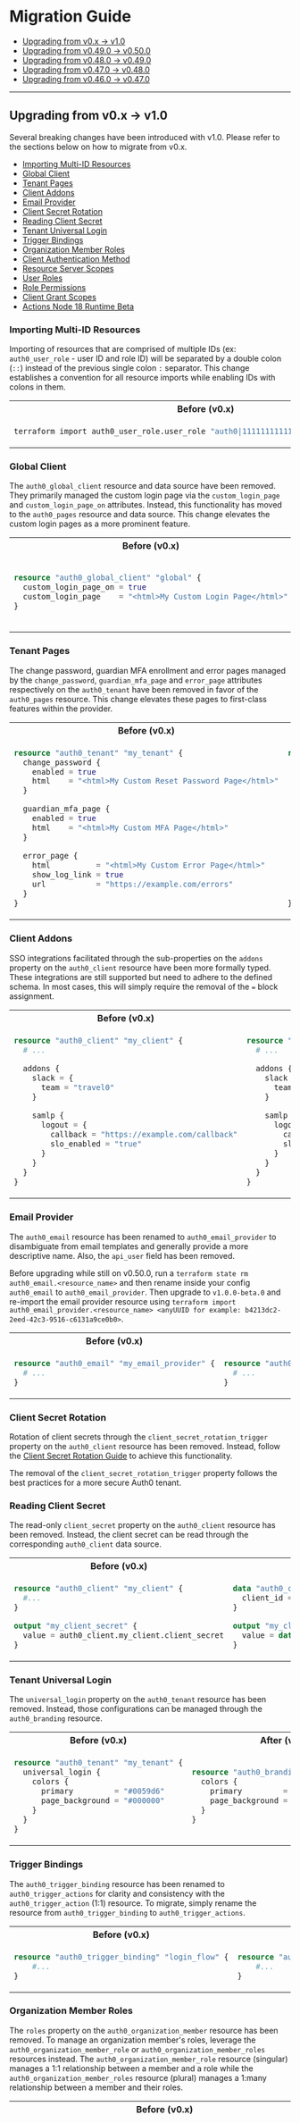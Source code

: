 # Migration Guide

- [Upgrading from v0.x → v1.0](#upgrading-from-v0x--v10)
- [Upgrading from v0.49.0 → v0.50.0](#upgrading-from-v0490--v0500)
- [Upgrading from v0.48.0 → v0.49.0](#upgrading-from-v0480--v0490)
- [Upgrading from v0.47.0 → v0.48.0](#upgrading-from-v0470--v0480)
- [Upgrading from v0.46.0 → v0.47.0](#upgrading-from-v0460--v0470)

---

## Upgrading from v0.x → v1.0

Several breaking changes have been introduced with v1.0. Please refer to the sections below on how to migrate from v0.x.

- [Importing Multi-ID Resources](#importing-multi-id-resources)
- [Global Client](#global-client)
- [Tenant Pages](#tenant-pages)
- [Client Addons](#client-addons)
- [Email Provider](#email-provider)
- [Client Secret Rotation](#client-secret-rotation)
- [Reading Client Secret](#reading-client-secret)
- [Tenant Universal Login](#tenant-universal-login)
- [Trigger Bindings](#trigger-bindings)
- [Organization Member Roles](#organization-member-roles)
- [Client Authentication Method](#client-authentication-method)
- [Resource Server Scopes](#resource-server-scopes)
- [User Roles](#user-roles)
- [Role Permissions](#role-permissions)
- [Client Grant Scopes](#client-grant-scopes)
- [Actions Node 18 Runtime Beta](#actions-node-18-runtime-beta)

### Importing Multi-ID Resources

Importing of resources that are comprised of multiple IDs (ex: `auth0_user_role` - user ID and role ID) will be
separated by a double colon (`::`) instead of the previous single colon `:` separator. This change establishes a
convention for all resource imports while enabling IDs with colons in them.

<table>
<tr>
<th>Before (v0.x)</th>
<th>After (v1.0)</th>
</tr>
<tr>
<td>

```sh
terraform import auth0_user_role.user_role "auth0|111111111111111111111111:role_123"
```

</td>
<td>

```sh
terraform import auth0_user_role.user_role "auth0|111111111111111111111111::role_123"
```

</td>
</tr>
</table>

### Global Client

The `auth0_global_client` resource and data source have been removed. They primarily managed the custom login page via
the `custom_login_page` and `custom_login_page_on` attributes. Instead, this functionality has moved to the
`auth0_pages` resource and data source. This change elevates the custom login pages as a more prominent feature.

<table>
<tr>
<th>Before (v0.x)</th>
<th>After (v1.0)</th>
</tr>
<tr>
<td>

```terraform
resource "auth0_global_client" "global" {
  custom_login_page_on = true
  custom_login_page    = "<html>My Custom Login Page</html>"
}
```

</td>
<td>

```terraform
resource "auth0_pages" "my_pages" {
  login {
    enabled = true
    html    = "<html><body>My Custom Login Page</body></html>"
  }
}
```

</td>
</tr>
</table>

### Tenant Pages

The change password, guardian MFA enrollment and error pages managed by the `change_password`, `guardian_mfa_page` and
`error_page` attributes respectively on the `auth0_tenant` have been removed in favor of the `auth0_pages` resource.
This change elevates these pages to first-class features within the provider.

<table>
<tr>
<th>Before (v0.x)</th>
<th>After (v1.0)</th>
</tr>
<tr>
<td>

```terraform
resource "auth0_tenant" "my_tenant" {
  change_password {
    enabled = true
    html    = "<html>My Custom Reset Password Page</html>"
  }

  guardian_mfa_page {
    enabled = true
    html    = "<html>My Custom MFA Page</html>"
  }

  error_page {
    html          = "<html>My Custom Error Page</html>"
    show_log_link = true
    url           = "https://example.com/errors"
  }
}
```

</td>
<td>

```terraform
resource "auth0_pages" "my_pages" {
  change_password {
    enabled = true
    html    = "<html><body>My Custom Reset Password Page</body></html>"
  }

  guardian_mfa {
    enabled = true
    html    = "<html><body>My Custom MFA Page</body></html>"
  }

  error {
    show_log_link = true
    html          = "<html><body>My Custom Error Page</body></html>"
    url           = "https://example.com"
  }
}
```

</td>
</tr>
</table>

### Client Addons

SSO integrations facilitated through the sub-properties on the `addons` property on the `auth0_client` resource have
been more formally typed. These integrations are still supported but need to adhere to the defined schema. In most
cases, this will simply require the removal of the `=` block assignment.

<table>
<tr>
<th>Before (v0.x)</th>
<th>After (v1.0)</th>
</tr>
<tr>
<td>

```terraform
resource "auth0_client" "my_client" {
  # ...

  addons {
    slack = {
      team = "travel0"
    }
    
    samlp {
      logout = {
        callback = "https://example.com/callback"
        slo_enabled = "true"
      }
    }
  }
}
```

</td>
<td>

```terraform
resource "auth0_client" "my_client" {
  # ...

  addons {
    slack { # Note removal of `=`
      team = "travel0"
    }

    samlp {
      logout {
        callback = "https://example.com/callback"
        slo_enabled = true
      }
    }
  }
}
```

</td>
</tr>
</table>

### Email Provider

The `auth0_email` resource has been renamed to `auth0_email_provider` to disambiguate from email templates and generally
provide a more descriptive name. Also, the `api_user` field has been removed.

Before upgrading while still on v0.50.0, run a `terraform state rm auth0_email.<resource_name>` and then rename inside
your config `auth0_email` to `auth0_email_provider`. Then upgrade to `v1.0.0-beta.0` and re-import the email provider
resource using `terraform import auth0_email_provider.<resource_name> <anyUUID for example: b4213dc2-2eed-42c3-9516-c6131a9ce0b0>`.

<table>
<tr>
<th>Before (v0.x)</th>
<th>After (v1.0)</th>
</tr>
<tr>
<td>

```terraform
resource "auth0_email" "my_email_provider" {
  # ...
}
```

</td>
<td>

```terraform
resource "auth0_email_provider" "my_email_provider" {
  # ...
}
```

</td>
</tr>
</table>

### Client Secret Rotation

Rotation of client secrets through the `client_secret_rotation_trigger` property on the `auth0_client` resource has been
removed. Instead, follow the [Client Secret Rotation Guide](https://registry.terraform.io/providers/auth0/auth0/latest/docs/guides/client_secret_rotation)
to achieve this functionality.

The removal of the `client_secret_rotation_trigger` property follows the best practices for a more secure Auth0 tenant.

### Reading Client Secret

The read-only `client_secret` property on the `auth0_client` resource has been removed. Instead, the client secret can
be read through the corresponding `auth0_client` data source.

<table>
<tr>
<th>Before (v0.x)</th>
<th>After (v1.0)</th>
</tr>
<tr>
<td>

```terraform
resource "auth0_client" "my_client" {
  #...
}

output "my_client_secret" {
  value = auth0_client.my_client.client_secret
}
```

</td>
<td>

```terraform
data "auth0_client" "my_client" {
  client_id = auth0_client.my_client.id
}

output "my_client_secret" {
  value = data.auth0_client.my_client.client_secret
}
```

</td>
</tr>
</table>

### Tenant Universal Login

The `universal_login` property on the `auth0_tenant` resource has been removed. Instead, those configurations can be
managed through the `auth0_branding` resource.

<table>
<tr>
<th>Before (v0.x)</th>
<th>After (v1.0)</th>
</tr>
<tr>
<td>

```terraform
resource "auth0_tenant" "my_tenant" {
  universal_login {
    colors {
      primary         = "#0059d6"
      page_background = "#000000"
    }
  }
}
```

</td>
<td>

```terraform
resource "auth0_branding" "my_branding" {
  colors {
    primary         = "#0059d6"
    page_background = "#000000"
  }
}
```

</td>
</tr>
</table>

### Trigger Bindings

The `auth0_trigger_binding` resource has been renamed to `auth0_trigger_actions` for clarity and consistency with the
`auth0_trigger_action` (1:1) resource. To migrate, simply rename the resource from `auth0_trigger_binding` to
`auth0_trigger_actions`.

<table>
<tr>
<th>Before (v0.x)</th>
<th>After (v1.0)</th>
</tr>
<tr>
<td>

```terraform
resource "auth0_trigger_binding" "login_flow" {
	#...
}
```

</td>
<td>

```terraform
resource "auth0_trigger_actions" "login_flow" {
	#...
}
```

</td>
</tr>
</table>

### Organization Member Roles

The `roles` property on the `auth0_organization_member` resource has been removed. To manage an organization member's
roles, leverage the `auth0_organization_member_role` or `auth0_organization_member_roles` resources instead.
The `auth0_organization_member_role` resource (singular) manages a 1:1 relationship between a member and a role while the
`auth0_organization_member_roles` resource (plural) manages a 1:many relationship between a member and their roles.

<table>
<tr>
<th>Before (v0.x)</th>
<th>After (v1.0)</th>
</tr>
<tr>
<td>

```terraform
resource "auth0_role" "reader" {
  name = "Reader"
}

resource "auth0_role" "writer" {
  name = "Writer"
}

resource "auth0_user" "user" {
  email           = "test-user@auth0.com"
  connection_name = "Username-Password-Authentication"
  email_verified  = true
  password        = "MyPass123$"
}

resource "auth0_organization" "my_org" {
  name         = "some-org"
  display_name = "Some Org"
}

resource "auth0_organization_member" "my_org_member" {
  organization_id = auth0_organization.my_org.id
  user_id         = auth0_user.user.id
  roles           = [ auth0_role.reader.id, auth0_role.writer.id ]
}
```

</td>
<td>

```terraform
resource "auth0_role" "reader" {
  name = "Reader"
}

resource "auth0_role" "writer" {
  name = "Writer"
}

resource "auth0_user" "user" {
  connection_name = "Username-Password-Authentication"
  email           = "test-user@auth0.com"
  password        = "MyPass123$"
}

resource "auth0_organization" "my_org" {
  name         = "some-org"
  display_name = "Some Org"
}

resource "auth0_organization_member" "my_org_member" {
  organization_id = auth0_organization.my_org.id
  user_id         = auth0_user.user.id
}

# Use the auth0_organization_member_roles to manage a 1:many
# relationship between the organization member and its roles.
resource "auth0_organization_member_roles" "my_org_member_roles" {
  organization_id = auth0_organization.my_org.id
  user_id         = auth0_user.user.id
  roles           = [ auth0_role.reader.id, auth0_role.writer.id ]
}

# Use the auth0_organization_member_role to manage a 1:1
# relationship between the organization member and its roles.
resource "auth0_organization_member_role" "role1" {
  organization_id = auth0_organization.my_org.id
  user_id         = auth0_user.user.id
  role_id         = auth0_role.reader.id
}

resource "auth0_organization_member_role" "role2" {
  organization_id = auth0_organization.my_org.id
  user_id         = auth0_user.user.id
  role_id         = auth0_role.writer.id
}
```

</td>
</tr>
</table>

### Client Authentication Method

The `token_endpoint_auth_method` property on the `auth0_client` resource has been removed. Managing a client's
authentication method can be achieved through the `auth0_client_credentials` resource instead.

Furthermore, it is generally recommended to manage any client authentication configuration, including client secret and
public key through the `auth0_client_credentials` resource.

<table>
<tr>
<th>Before (v0.x)</th>
<th>After (v1.0)</th>
</tr>
<tr>
<td>

```terraform
# Example:
resource "auth0_client" "my_client" {
  name = "My Client"

  token_endpoint_auth_method = "client_secret_post"
}
```

</td>
<td>

```terraform
# Example:
resource "auth0_client" "my_client" {
  name = "My Client"
}

resource "auth0_client_credentials" "test" {
  client_id = auth0_client.my_client.id

  authentication_method = "client_secret_post"
}
```

</td>
</tr>
</table>

### Resource Server Scopes

The `scopes` property on the `auth0_resource_server` resource has been removed.

Managing scopes on a resource server can be accomplished through the `auth0_resource_server_scope` or
`auth0_resource_server_scopes` resource instead. The `auth0_resource_server_scope` resource (singular) manages a 1:1
relationship between a resource server and a scope while the `auth0_resource_server_scopes` resource (plural) manages a
1:many relationship between a resource server and its scopes.

When reading the `scopes` property through the `auth0_resource_server` data source, the `value` attribute of a scope has
been renamed to `name`.

<table>
<tr>
<th>Before (v0.x)</th>
<th>After (v1.0)</th>
</tr>
<tr>
<td>

```terraform
resource auth0_resource_server api {
  name       = "Example API"
  identifier = "https://api.travel0.com/"

  scopes {
    value       = "read:posts"
    description = "Can read posts"
  }

  scopes {
    value       = "write:posts"
    description = "Can write posts"
  }
}
```

</td>
<td>

```terraform
resource auth0_resource_server api {
  name       = "Example API"
  identifier = "https://api.travel0.com/"
}

# Use the auth0_resource_server_scopes to manage a 1:many
# relationship between the resource server and its scopes.
resource "auth0_resource_server_scopes" "my_api_scopes" {
  resource_server_identifier = auth0_resource_server.my_api.identifier

  scopes {
    name        = "read:posts"
    description = "Can read posts"
  }

  scopes {
    name        = "write:posts"
    description = "Can write posts"
  }
}

# Use the auth0_resource_server_scope to manage a 1:1
# relationship between the resource server and its scopes.
resource auth0_resource_server_scope read_posts {
  resource_server_identifier = auth0_resource_server.api.identifier
  scope       = "read:posts"
  description = "Can read posts"
}

resource auth0_resource_server_scope write_posts {
  resource_server_identifier = auth0_resource_server.api.identifier
  scope       = "write:posts"
  description = "Can write posts"
}
```

</td>
</tr>
</table>

### User Roles

The `roles` property on the `auth0_user` resource has been removed. Managing user roles can be accomplished with the
`auth0_user_roles` or `auth0_user_role` resources instead. The `auth0_user_role` resource (singular) manages a 1:1
relationship between a user and a role while the `auth0_user_roles` resource (plural) manages a 1:many relationship
between a user and their roles.

<table>
<tr>
<th>Before (v0.x)</th>
<th>After (v1.0)</th>
</tr>
<tr>
<td>

```terraform
# Example:
resource "auth0_role" "admin" {
  name        = "admin"
  description = "Administrator"
}

resource "auth0_user" "user" {
  connection_name = "Username-Password-Authentication"
  username        = "unique_username"
  name            = "Firstname Lastname"
  email           = "test@test.com"
  password        = "passpass$12$12"
  roles           = [auth0_role.admin.id]
}
```

</td>
<td>

```terraform
# Example:
resource "auth0_role" "admin" {
  name        = "admin"
  description = "Administrator"
}

resource "auth0_role" "owner" {
  name        = "owner"
  description = "Owner"
}

resource "auth0_user" "user" {
  connection_name = "Username-Password-Authentication"
  username        = "unique_username"
  name            = "Firstname Lastname"
  email           = "test@test.com"
  password        = "passpass$12$12"
}

# Use the auth0_user_roles to manage a 1:many
# relationship between the user and its roles.
resource auth0_user_roles user_roles {
  user_id = auth0_user.user.id
  roles   = [ auth0_role.admin.id, auth0_role.owner.id ]
}

# Use the auth0_user_role to manage a 1:1
# relationship between the user and its role.
resource auth0_user_role user_admin {
  user_id = auth0_user.user.id
  role_id = auth0_role.admin.id
}

resource auth0_user_role user_owner {
  user_id = auth0_user.user.id
  role_id = auth0_role.owner.id
}
```

</td>
</tr>
</table>

### Role Permissions

The `permissions` property on the `auth0_role` resource has been removed. To manage permissions associated with a role,
leverage the `auth0_role_permission` and `auth0_role_permissions` resources instead. The `auth0_role_permission`
resource (singular) manages a 1:1 relationship between a role and a permission while the `auth0_role_permissions`
resource (plural) manages a 1:many relationship between a role and its permissions.

<table>
<tr>
<th>Before (v0.x)</th>
<th>After (v1.0)</th>
</tr>
<tr>
<td>

```terraform
resource "auth0_resource_server" "api" {
  name       = "Example API"
  identifier = "https://api.travel0.com/"

  scopes {
    value       = "read:posts"
    description = "Can read posts"
  }

  scopes {
    value       = "write:posts"
    description = "Can write posts"
  }
}

resource "auth0_role" "content_editor" {
  name        = "Content Editor"
  description = "Elevated roles for editing content"

  permissions {
    name                       = "read:posts"
    resource_server_identifier = auth0_resource_server.api.identifier
  }

  permissions {
    name                       = "write:posts"
    resource_server_identifier = auth0_resource_server.api.identifier
  }
}
```

</td>
<td>

```terraform
resource "auth0_resource_server" "api" {
  name       = "Example API"
  identifier = "https://api.travel0.com/"
}

resource "auth0_resource_server_scopes" "my_api_scopes" {
  resource_server_identifier = auth0_resource_server.api.identifier

  scopes {
    name        = "read:posts"
    description = "Can read posts"
  }

  scopes {
    name        = "write:posts"
    description = "Can write posts"
  }
}

resource auth0_role content_editor {
  name        = "Content Editor"
  description = "Elevated roles for editing content"
}

# Use the auth0_role_permissions to manage a 1:many
# relationship between the role and its permissions.
resource "auth0_role_permissions" "editor_permissions" {
	role_id = auth0_role.content_editor.id

  permissions  {
    resource_server_identifier = auth0_resource_server.api.identifier
    name                       = "read:posts"
  }

  permissions  {
    resource_server_identifier = auth0_resource_server.api.identifier
    name                       = "write:posts"
  }
}

# Use the auth0_role_permission resource to manage a 1:1
# relationship between a role and its permissions.
resource "auth0_role_permission" "read_posts_permission" {
	role_id                    = auth0_role.content_editor.id
	resource_server_identifier = auth0_resource_server.api.identifier
	permission                 = "read:posts"
}

resource "auth0_role_permission" "write_posts_permission" {
	role_id                    = auth0_role.content_editor.id
	resource_server_identifier = auth0_resource_server.api.identifier
	permission                 = "write:posts"
}
```

</td>
</tr>
</table>

### Client Grant Scopes

The `scope` property on the `auth0_client_grant` resource has been renamed to `scopes` to reflect that multiple scopes
can be managed per client grant.

<table>
<tr>
<th>Before (v0.x)</th>
<th>After (v1.0)</th>
</tr>
<tr>
<td>

```terraform
resource "auth0_client_grant" "my_client_grant" {
  #...
  scope    = ["create:foo", "create:bar"]
}
```

</td>
<td>

```terraform
resource "auth0_client_grant" "my_client_grant" {
  #...
  scopes    = ["create:foo", "create:bar"]
}
```

</td>
</tr>
</table>


### Actions Node 18 Runtime Beta

The Node 18 Beta runtime option for actions has been removed.

Now, you will be opted in to the GA version of Node 18 actions runtime instead.

Ensure that the versions of the trigger types you are using are allowed to use the `node18 runtime. You can retrieve 
the triggers available within actions and their supported runtimes following this guide: [Retrieve triggers available within actions](https://registry.terraform.io/providers/auth0/auth0/latest/docs/guides/action_triggers).

[Back to Table of Contents](#migration-guide)

---

## Upgrading from v0.49.0 → v0.50.0

There are deprecations in this update. Please ensure you read this guide thoroughly and prepare your potential
automated workflows before upgrading.

### Deprecations

- [Global Client](#global-client)
- [Tenant Pages](#tenant-pages)
- [Tenant Universal Login](#tenant-universal-login)

#### Global Client

The `auth0_global_client` resource and data source were introduced primarily to allow managing the `custom_login_page`
and `custom_login_page_on` attributes in order to manage the custom login page of a tenant. These are now deprecated in
favor of the `auth0_pages` resource and data source.

To ensure a smooth transition when we eventually remove the capability to manage the custom
login page through the `auth0_global_client`, we recommend proactively migrating to the `auth0_pages` resource and data source.
This will help you stay prepared for future changes.

<table>
<tr>
<th>Before (v0.49.0)</th>
<th>After (v0.50.0)</th>
</tr>
<tr>
<td>

```terraform
resource "auth0_global_client" "global" {
  custom_login_page_on = true
  custom_login_page    = "<html>My Custom Login Page</html>"
}
````

</td>
<td>

```terraform
resource "auth0_pages" "my_pages" {
  login {
    enabled = true
    html    = "<html><body>My Custom Login Page</body></html>"
  }
}
```

</td>
</tr>
</table>

#### Tenant Pages

The `change_password`, `guardian_mfa_page` and `error_page` attributes on the `auth0_tenant` have been deprecated in
favor of managing them with the `auth0_pages` resource.

To ensure a smooth transition when we eventually remove the capability to manage these custom Auth0 pages through the
`auth0_tenant` resource, we recommend proactively migrating to the `auth0_pages` resource. This will help you stay
prepared for future changes.

<table>
<tr>
<th>Before (v0.49.0)</th>
<th>After (v0.50.0)</th>
</tr>
<tr>
<td>

```terraform
resource "auth0_tenant" "my_tenant" {
  change_password {
    enabled = true
    html    = "<html>My Custom Reset Password Page</html>"
  }

  guardian_mfa_page {
    enabled = true
    html    = "<html>My Custom MFA Page</html>"
  }

  error_page {
    html          = "<html>My Custom Error Page</html>"
    show_log_link = true
    url           = "https://example.com/errors"
  }
}
```

</td>
<td>

```terraform
resource "auth0_pages" "my_pages" {
  change_password {
    enabled = true
    html    = "<html><body>My Custom Reset Password Page</body></html>"
  }

  guardian_mfa {
    enabled = true
    html    = "<html><body>My Custom MFA Page</body></html>"
  }

  error {
    show_log_link = true
    html          = "<html><body>My Custom Error Page</body></html>"
    url           = "https://example.com"
  }
}
```

</td>
</tr>
</table>

#### Tenant Universal Login

The `universal_login` settings on the `auth0_tenant` have been deprecated in favor of managing them through the `auth0_branding` resource.

To ensure a smooth transition when we eventually remove the capability to manage these settings through the
`auth0_tenant` resource, we recommend proactively migrating to the `auth0_branding` resource. This will help you stay
prepared for future changes.

<table>
<tr>
<th>Before (v0.49.0)</th>
<th>After (v0.50.0)</th>
</tr>
<tr>
<td>

```terraform
resource "auth0_tenant" "my_tenant" {
  universal_login {
    colors {
      primary         = "#0059d6"
      page_background = "#000000"
    }
  }
}
```

</td>
<td>

```terraform
resource "auth0_branding" "my_branding" {
  colors {
    primary         = "#0059d6"
    page_background = "#000000"
  } 
}
```

</td>
</tr>
</table>

[Back to Table of Contents](#migration-guide)

---

## Upgrading from v0.48.0 → v0.49.0

There are deprecations in this update. Please ensure you read this guide thoroughly and prepare your potential
automated workflows before upgrading.

### Deprecations

- [Trigger Binding Renaming](#trigger-binding-renaming)
- [Organization Member Roles](#organization-member-roles)

#### Trigger Binding Renaming

The `auth0_trigger_binding` resource has been renamed to `auth0_trigger_actions` for clarity and consistency with the `auth0_trigger_action` (1:1) resource. To migrate, simply rename the resource from `auth0_trigger_binding` to `auth0_trigger_actions`.

<table>
<tr>
<th>Before (v0.48.0)</th>
<th>After (v0.49.0)</th>
</tr>
<tr>
<td>

```terraform
resource auth0_trigger_binding login_flow {
	trigger = "post-login"

	actions {
		id = auth0_action.my_action.id
		display_name = auth0_action.my_action.name
	}
}
```

</td>
<td>

```terraform
resource auth0_trigger_actions login_flow {
	trigger = "post-login"

	actions {
		id = auth0_action.my_action.id
		display_name = auth0_action.my_action.name
	}
}
```

</td>
</tr>
</table>

#### Organization Member Roles

The `roles` field on the `auth0_organization_member` resource will continue to be available for managing an organization
member's roles. However, to ensure a smooth transition when we eventually remove the capability to manage roles through
this field, we recommend proactively migrating to the newly introduced `auth0_organization_member_roles` resource.
This will help you stay prepared for future changes.

<table>
<tr>
<th>Before (v0.48.0)</th>
<th>After (v0.49.0)</th>
</tr>
<tr>
<td>

```terraform
resource "auth0_role" "reader" {
  name = "Reader"
}

resource "auth0_role" "writer" {
  name = "Writer"
}

resource "auth0_user" "user" {
  email           = "test-user@auth0.com"
  connection_name = "Username-Password-Authentication"
  email_verified  = true
  password        = "MyPass123$"
}

resource "auth0_organization" "my_org" {
  name         = "some-org"
  display_name = "Some Org"
}

resource "auth0_organization_member" "my_org_member" {
  organization_id = auth0_organization.my_org.id
  user_id         = auth0_user.user.id
  roles           = [ auth0_role.reader.id, auth0_role.writer.id ]
}
```

</td>
<td>

```terraform
resource "auth0_role" "reader" {
  name = "Reader"
}

resource "auth0_role" "writer" {
  name = "Writer"
}

resource "auth0_user" "user" {
  connection_name = "Username-Password-Authentication"
  email           = "test-user@auth0.com"
  password        = "MyPass123$"
}

resource "auth0_organization" "my_org" {
  name         = "some-org"
  display_name = "Some Org"
}

resource "auth0_organization_member" "my_org_member" {
  organization_id = auth0_organization.my_org.id
  user_id         = auth0_user.user.id

  # Until we remove the ability to operate changes on
  # the roles field it is important to have this
  # block in the config, to avoid diffing issues.
  lifecycle {
    ignore_changes = [ roles ]
  }
}

# Use the auth0_organization_member_roles to manage a 1:many
# relationship between the organization member and its roles.
resource "auth0_organization_member_roles" "my_org_member_roles" {
  organization_id = auth0_organization.my_org.id
  user_id         = auth0_user.user.id
  roles           = [ auth0_role.reader.id, auth0_role.writer.id ]
}

# Use the auth0_organization_member_role to manage a 1:1
# relationship between the organization member and its roles.
resource "auth0_organization_member_role" "role1" {
  organization_id = auth0_organization.my_org.id
  user_id         = auth0_user.user.id
  role_id         = auth0_role.reader.id
}

resource "auth0_organization_member_role" "role2" {
  organization_id = auth0_organization.my_org.id
  user_id         = auth0_user.user.id
  role_id         = auth0_role.writer.id
}
```

</td>
</tr>
</table>

[Back to Table of Contents](#migration-guide)

---

## Upgrading from v0.47.0 → v0.48.0

There are deprecations in this update. Please ensure you read this guide thoroughly and prepare your potential
automated workflows before upgrading.

### Deprecations

- [Client Authentication Method](#client-authentication-method)
- [Resource Server Scopes](#resource-server-scopes)

#### Client Authentication Method

The `token_endpoint_auth_method` field on the `auth0_client` resource will continue to be available for managing the client's authentication method. However, to ensure a smooth transition when we eventually remove the capability to manage the authentication method through this field, we recommend proactively migrating to the newly introduced `auth0_client_credentials` resource as this will also give you the possibility of managing the client secret. This will help you stay prepared for future changes.

<table>
<tr>
<th>Before (v0.47.0)</th>
<th>After (v0.48.0)</th>
</tr>
<tr>
<td>

```terraform
# Example:
resource "auth0_client" "my_client" {
  name = "My Client"

  token_endpoint_auth_method = "client_secret_post"
}
```

</td>
<td>

```terraform
# Example:
resource "auth0_client" "my_client" {
  name = "My Client"
}

resource "auth0_client_credentials" "test" {
  client_id = auth0_client.my_client.id

  authentication_method = "client_secret_post"
}
```

</td>
</tr>
</table>

#### Resource Server Scopes

The `scopes` field on the `auth0_resource_server` resource will continue to be available for managing resource server scopes. However, to ensure a smooth transition when we eventually remove the capability to manage scopes through this field, we recommend proactively migrating to the newly introduced `auth0_resource_server_scope` resource. This will help you stay prepared for future changes.

<table>
<tr>
<th>Before (v0.47.0)</th>
<th>After (v0.48.0)</th>
</tr>
<tr>
<td>

```terraform
resource auth0_resource_server api {
  name       = "Example API"
  identifier = "https://api.travel0.com/"

  scopes {
    value       = "read:posts"
    description = "Can read posts"
  }

  scopes {
    value       = "write:posts"
    description = "Can write posts"
  }
}
```

</td>
<td>

```terraform
resource auth0_resource_server api {
  name       = "Example API"
  identifier = "https://api.travel0.com/"

  # Until we remove the ability to operate changes on
  # the scopes field it is important to have this
  # block in the config, to avoid diffing issues.
  lifecycle {
    ignore_changes = [scopes]
  }
}

# Use the auth0_resource_server_scopes to manage a 1:many
# relationship between the resource server and its scopes.
resource "auth0_resource_server_scopes" "my_api_scopes" {
  resource_server_identifier = auth0_resource_server.my_api.identifier

  scopes {
    name        = "read:posts"
    description = "Can read posts"
  }

  scopes {
    name        = "write:posts"
    description = "Can write posts"
  }
}

# Use the auth0_resource_server_scope to manage a 1:1
# relationship between the resource server and its scopes.
resource auth0_resource_server_scope read_posts {
  resource_server_identifier = auth0_resource_server.api.identifier
  scope       = "read:posts"
  description = "Can read posts"
}

resource auth0_resource_server_scope write_posts {
  resource_server_identifier = auth0_resource_server.api.identifier
  scope       = "write:posts"
  description = "Can write posts"
}
```

</td>
</tr>
</table>

[Back to Table of Contents](#migration-guide)

---

## Upgrading from v0.46.0 → v0.47.0

There are deprecations in this update. Please ensure you read this guide thoroughly and prepare your potential
automated workflows before upgrading.

### Deprecations

- [User Roles](#user-roles)
- [Role Permissions](#role-permissions)

#### User Roles

The `roles` field on the `auth0_user` resource will continue to be available for managing user roles. However, to ensure
a smooth transition when we eventually remove the capability to manage roles through this field, we recommend
proactively migrating to the newly introduced `auth0_user_roles` or `auth0_user_role` resource. This will help you stay
prepared for future changes.

<table>
<tr>
<th>Before (v0.46.0)</th>
<th>After (v0.47.0)</th>
</tr>
<tr>
<td>

```terraform
# Example:
resource "auth0_role" "admin" {
  name        = "admin"
  description = "Administrator"
}

resource "auth0_user" "user" {
  connection_name = "Username-Password-Authentication"
  username        = "unique_username"
  name            = "Firstname Lastname"
  email           = "test@test.com"
  password        = "passpass$12$12"
  roles           = [auth0_role.admin.id]
}
```

</td>
<td>

```terraform
# Example:
resource "auth0_role" "admin" {
  name        = "admin"
  description = "Administrator"
}

resource "auth0_role" "owner" {
  name        = "owner"
  description = "Owner"
}

resource "auth0_user" "user" {
  connection_name = "Username-Password-Authentication"
  username        = "unique_username"
  name            = "Firstname Lastname"
  email           = "test@test.com"
  password        = "passpass$12$12"

  # Until we remove the ability to operate changes on
  # the roles field it is important to have this
  # block in the config, to avoid diffing issues.
  lifecycle {
    ignore_changes = [roles]
  }
}

# Use the auth0_user_roles to manage a 1:many
# relationship between the user and its roles.
resource auth0_user_roles user_roles {
  user_id = auth0_user.user.id
  roles   = [ auth0_role.admin.id, auth0_role.owner.id ]
}

# Use the auth0_user_role to manage a 1:1
# relationship between the user and its role.
resource auth0_user_role user_admin {
  user_id = auth0_user.user.id
  role_id = auth0_role.admin.id
}

resource auth0_user_role user_owner {
  user_id = auth0_user.user.id
  role_id = auth0_role.owner.id
}
```

</td>
</tr>
</table>

#### Role Permissions

The `permissions` field on the `auth0_role` resource will continue to be available for managing role permissions. However, to ensure
a smooth transition when we eventually remove the capability to manage permissions through this field, we recommend
proactively migrating to the newly introduced `auth0_role_permission` resource. This will help you stay
prepared for future changes.

<table>
<tr>
<th>Before (v0.46.0)</th>
<th>After (v0.47.0)</th>
</tr>
<tr>
<td>

```terraform
resource auth0_resource_server api {
  name       = "Example API"
  identifier = "https://api.travel0.com/"

  scopes {
    value       = "read:posts"
    description = "Can read posts"
  }

  scopes {
    value       = "write:posts"
    description = "Can write posts"
  }
}

resource auth0_role content_editor {
  name        = "Content Editor"
  description = "Elevated roles for editing content"

  permissions {
    name                       = "read:posts"
    resource_server_identifier = auth0_resource_server.api.identifier
  }

  permissions {
    name                       = "write:posts"
    resource_server_identifier = auth0_resource_server.api.identifier
  }
}
```

</td>
<td>

```terraform
resource auth0_resource_server api {
  name       = "Example API"
  identifier = "https://api.travel0.com/"

  scopes {
    value       = "read:posts"
    description = "Can read posts"
  }

  scopes {
    value       = "write:posts"
    description = "Can write posts"
  }
}

resource auth0_role content_editor {
  name        = "Content Editor"
  description = "Elevated roles for editing content"

  # Until we remove the ability to operate changes on
  # the permissions field it is important to have this
  # block in the config, to avoid diffing issues.
	lifecycle {
		ignore_changes = [ permissions ]
	}
}

# Use the auth0_role_permissions to manage a 1:many
# relationship between the role and its permissions.
resource "auth0_role_permissions" "editor_permissions" {
	role_id = auth0_role.content_editor.id

  permissions  {
    resource_server_identifier = auth0_resource_server.api.identifier
    name                       = "read:posts"
  }

  permissions  {
    resource_server_identifier = auth0_resource_server.api.identifier
    name                       = "write:posts"
  }
}

# Use the auth0_role_permission resource to manage a 1:1
# relationship between a role and its permissions.
resource "auth0_role_permission" "read_posts_permission" {
	role_id                    = auth0_role.content_editor.id
	resource_server_identifier = auth0_resource_server.api.identifier
	permission                 = "read:posts"
}

resource "auth0_role_permission" "write_posts_permission" {
	role_id                    = auth0_role.content_editor.id
	resource_server_identifier = auth0_resource_server.api.identifier
	permission                 = "write:posts"
}
```

</td>
</tr>
</table>

[Back to Table of Contents](#migration-guide)

